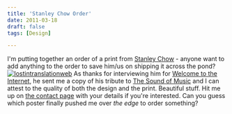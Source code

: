 ```yaml
---
title: 'Stanley Chow Order'
date: 2011-03-18
draft: false
tags: [Design]

---
```


I'm putting together an order of a print from [Stanley Chow](http://stanleychow.bigcartel.com/) - anyone want to add anything to the order to save him/us on shipping it across the pond? [![](https://chrisenns.com/wp-content/uploads/2011/03/lostintranslationweb-204x300.jpg "lostintranslationweb")](http://stanleychow.bigcartel.com/product/for-relaxing-times-suntory-time) As thanks for interviewing him for [Welcome to the Internet](http://ssktn.com/podcasts/welcometotheinternet/012-welcome-to-the-internet-stanley-chow/), he sent me a copy of his tribute to [The Sound of Music](http://stanleychow.bigcartel.com/product/mr-mrs-von-trapp-a2) and I can attest to the quality of both the design and the print. Beautiful stuff. Hit me up on [the contact page](/contact/) with your details if you're interested. Can you guess which poster finally pushed me over _the edge_ to order something?